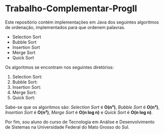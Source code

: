 # Trabalho-Complementar-ProgII

Este repositório contém implementações em Java dos seguintes algoritmos de ordenação, implementados para que ordenem palavras.

  * Selection Sort
  * Bubble Sort
  * Insertion Sort
  * Merge Sort
  * Quick Sort
  
Os algoritmos se encontram nos seguintes diretórios:
  1. Selection Sort:
  2. Bubble Sort:
  3. Insertion Sort:
  4. Merge Sort:
  5. Quick Sort:
  
Sabe-se que os algoritmos são: *Selection Sort* é **O(n²)**, *Bubble Sort* é **O(n²)**, *Insertion Sort* é **O(n²)**, *Merge Sort* é **O(n log n)** e *Quick Sort* é **O(n log n)**.

Por fim, sou aluno do curso de Tecnologia em Análise e Desenvolvimento de Sistemas na Universidade Federal do Mato Grosso do Sul.
